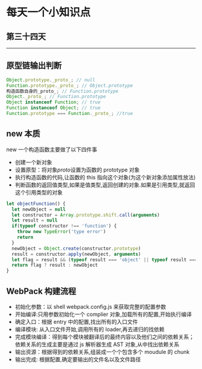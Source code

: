 # 每天一个小知识点

## 第三十四天

---

## 原型链输出判断

```js
Object.prototype._proto_; // null
Function.prototype._proto_; // Object.prototype
构造函数自身的_proto_; // Function.prototype
Object._proto_; // Function.prototype
Object instanceof Function; // true
Function instanceof Object; // true
Function.prototype === Function._proto_; //true
```

## new 本质

new 一个构造函数主要做了以下四件事

- 创建一个新对象
- 设置原型：将对象*proto*设置为函数的 prototype 对象
- 执行构造函数的代码,让函数的 this 指向这个对象(为这个新对象添加属性放法)
- 判断函数的返回值类型,如果是值类型,返回创建的对象.如果是引用类型,就返回这个引用类型的对象

```js
let objectFunction() {
  let newObject = null
  let constructor = Array.prototype.shift.call(arguments)
  let result = null
  if(typeof constructor !== 'function') {
    throw new TypeError('type error')
    return
  }
  newObject = Object.create(constructor.prototype)
  result = constructor.apply(newObject, arguments)
  let flag = result && (typeof result === 'object' || typeof result === 'function')
  return flag ? result : newObject
}
```

## WebPack 构建流程

- 初始化参数：以 shell webpack.config.js 来获取完整的配置参数
- 开始编译:只用参数初始化一个 complier 对象,加载所有的配置,开始执行编译
- 确定入口：根据 entry 中的配置,找出所有的入口文件
- 编译模块: 从入口文件开始,调用所有的 loader,再去递归的找依赖
- 完成模块编译：得到每个模块被翻译后的最终内容以及他们之间的依赖关系；依赖关系的生成主要是通过 js 解析器生成 AST 对象,从中找出依赖关系
- 输出资源：根据得到的依赖关系,组装成一个个包含多个 moudule 的 chunk
- 输出完成: 根据配置,确定要输出的文件名以及文件路径
